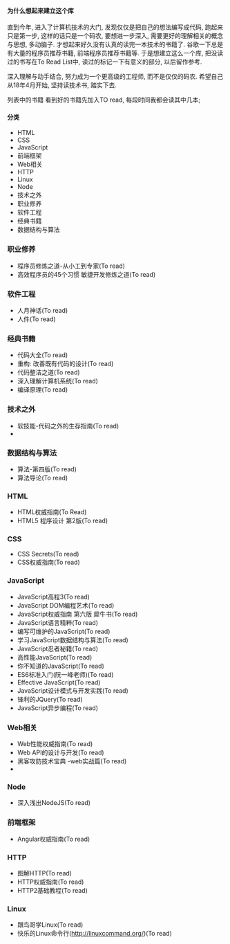 #### 为什么想起来建立这个库

直到今年, 进入了计算机技术的大门, 发现仅仅是把自己的想法编写成代码, 跑起来只是第一步, 这样的话只是一个码农, 要想进一步深入, 需要更好的理解相关的概念与思想, 多动脑子. 才想起来好久没有认真的读完一本技术的书籍了. 谷歌一下总是有大量的程序员推荐书籍, 前端程序员推荐书籍等. 于是想建立这么一个库, 把没读过的书写在To Read List中, 读过的标记一下有意义的部分, 以后留作参考. 

深入理解与动手结合, 努力成为一个更高级的工程师, 而不是仅仅的码农. 希望自己从18年4月开始, 坚持读技术书, 踏实下去.

列表中的书籍 看到好的书籍先加入TO read, 每段时间我都会读其中几本;

#### 分类

- HTML
- CSS
- JavaScript
- 前端框架
- Web相关
- HTTP
- Linux
- Node
- 技术之外
- 职业修养
- 软件工程
- 经典书籍
- 数据结构与算法

### 职业修养

- 程序员修炼之道-从小工到专家(To read)
- 高效程序员的45个习惯 敏捷开发修炼之道(To read)

### 软件工程

- 人月神话(To read)
- 人件(To read)

### 经典书籍

- 代码大全(To read)
- 重构: 改善既有代码的设计(To read)
- 代码整洁之道(To read)
- 深入理解计算机系统(To read)
- 编译原理(To read)

### 技术之外

- 软技能-代码之外的生存指南(To read)
- ​

### 数据结构与算法

- 算法-第四版(To read)
- 算法导论(To read)

### HTML

- HTML权威指南(To Read)
- HTML5 程序设计 第2版(To read)

### CSS

- CSS Secrets(To read)
- CSS权威指南(To read)

### JavaScript

- JavaScript高程3(To read)
- JavaScript DOM编程艺术(To read)
- JavaScript权威指南 第六版 犀牛书(To read)
- JavaScript语言精粹(To read)
- 编写可维护的JavaScript(To read)
- 学习JavaScript数据结构与算法(To read)
- JavaScript忍者秘籍(To read)
- 高性能JavaScript(To read)
- 你不知道的JavaScript(To read)
- ES6标准入门(阮一峰老师)(To read)
- Effective JavaScript(To read)
- JavaScript设计模式与开发实践(To read)
- 锋利的JQuery(To read)
- JavaScript异步编程(To read)

### Web相关

- Web性能权威指南(To read)
- Web API的设计与开发(To read)
- 黑客攻防技术宝典 -web实战篇(To read)
- ​

### Node

- 深入浅出NodeJS(To read)

### 前端框架

- Angular权威指南(To read)

### HTTP

- 图解HTTP(To read)
- HTTP权威指南(To read)
- HTTP2基础教程(To read)

### Linux

- 跟鸟哥学Linux(To read)
- 快乐的Linux命令行(http://linuxcommand.org/)(To read)

